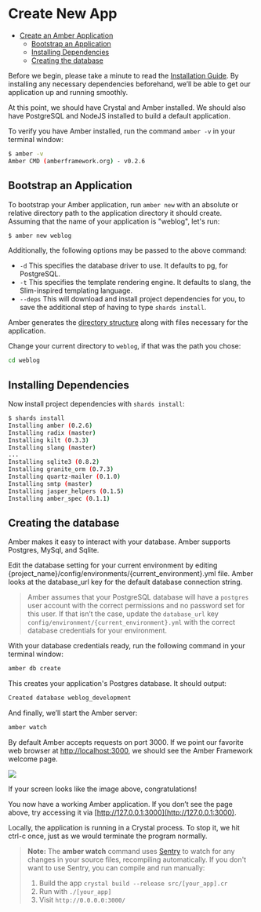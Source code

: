 # Create New App

* [Create an Amber Application](create-new-app.md#create-an-amber-application)
  * [Bootstrap an Application](create-new-app.md#bootstrap-an-application)
  * [Installing Dependencies](create-new-app.md#installing-dependencies)
  * [Creating the database](create-new-app.md#creating-the-database)

Before we begin, please take a minute to read the [Installation Guide](https://github.com/amberframework/online-docs/tree/77946b0fbe0e43bff1a43e42ac904d10ff436067/getting-started/Installation/getting-started/Installation/README.md). By installing any necessary dependencies beforehand, we’ll be able to get our application up and running smoothly.

At this point, we should have Crystal and Amber installed. We should also have PostgreSQL and NodeJS installed to build a default application.

To verify you have Amber installed, run the command `amber -v` in your terminal window:

```bash
$ amber -v
Amber CMD (amberframework.org) - v0.2.6
```

## Bootstrap an Application

To bootstrap your Amber application, run `amber new` with an absolute or relative directory path to the application directory it should create. Assuming that the name of your application is "weblog", let's run:

```bash
$ amber new weblog
```

Additionally, the following options may be passed to the above command:

* `-d` This specifies the database driver to use. It defaults to pg, for PostgreSQL.
* `-t` This specifies the template rendering engine. It defaults to slang, the Slim-inspired templating language.
* `--deps` This will download and install project dependencies for you, to save the additional step of having to type `shards install`.

Amber generates the [directory structure](https://github.com/amberframework/online-docs/tree/77946b0fbe0e43bff1a43e42ac904d10ff436067/guides/getting-started/Installation/directory-structure.md#directory-structure) along with files necessary for the application.

Change your current directory to `weblog`, if that was the path you chose:

```bash
cd weblog
```

## Installing Dependencies

Now install project dependencies with `shards install`:

```bash
$ shards install
Installing amber (0.2.6)
Installing radix (master)
Installing kilt (0.3.3)
Installing slang (master)
...
Installing sqlite3 (0.8.2)
Installing granite_orm (0.7.3)
Installing quartz-mailer (0.1.0)
Installing smtp (master)
Installing jasper_helpers (0.1.5)
Installing amber_spec (0.1.1)
```

## Creating the database

Amber makes it easy to interact with your database. Amber supports Postgres, MySql, and Sqlite.

Edit the database setting for your current environment by editing {project\_name}/config/environments/{current\_environment}.yml file. Amber looks at the database\_url key for the default database connection string.

> Amber assumes that your PostgreSQL database will have a `postgres` user account with the correct permissions and no password set for this user. If that isn’t the case, update the `database_url` key `config/environment/{current_environment}.yml` with the correct database credentials for your environment.

With your database credentials ready, run the following command in your terminal window:

```bash
amber db create
```

This creates your application's Postgres database. It should output:

```bash
Created database weblog_development
```

And finally, we’ll start the Amber server:

```bash
amber watch
```

By default Amber accepts requests on port 3000. If we point our favorite web browser at [http://localhost:3000](http://localhost:3000), we should see the Amber Framework welcome page.

![](https://github.com/amberframework/online-docs/blob/master/assets/amber-framework-welcome.png?raw=true)

If your screen looks like the image above, congratulations!

You now have a working Amber application. If you don’t see the page above, try accessing it via [http://127.0.0.1:3000](http://127.0.0.1:3000).

Locally, the application is running in a Crystal process. To stop it, we hit ctrl-c once, just as we would terminate the program normally.

> **Note:** The **amber watch** command uses [Sentry](https://github.com/samueleaton/sentry) to watch for any changes in your source files, recompiling automatically. If you don't want to use Sentry, you can compile and run manually:  
> 1. Build the app `crystal build --release src/[your_app].cr`  
> 2. Run with `./[your_app]`  
> 3. Visit `http://0.0.0.0:3000/`

